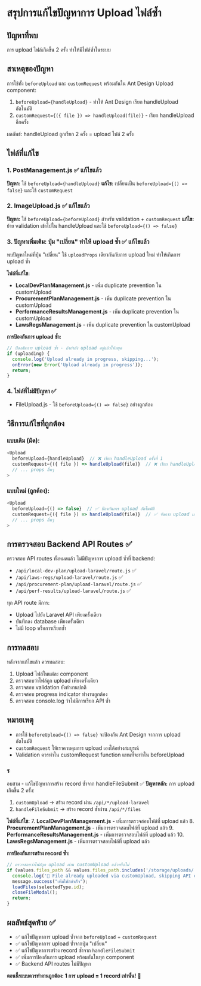 # สรุปการแก้ไขปัญหาการ Upload ไฟล์ซ้ำ

## ปัญหาที่พบ
การ upload ไฟล์เกิดขึ้น 2 ครั้ง ทำให้มีไฟล์ซ้ำในระบบ

## สาเหตุของปัญหา
การใช้ทั้ง `beforeUpload` และ `customRequest` พร้อมกันใน Ant Design Upload component:

1. `beforeUpload={handleUpload}` - ทำให้ Ant Design เรียก handleUpload อัตโนมัติ
2. `customRequest={({ file }) => handleUpload(file)}` - เรียก handleUpload อีกครั้ง

ผลลัพธ์: handleUpload ถูกเรียก 2 ครั้ง = upload ไฟล์ 2 ครั้ง

## ไฟล์ที่แก้ไข

### 1. PostManagement.js ✅ แก้ไขแล้ว
**ปัญหา:** ใช้ `beforeUpload={handleUpload}` 
**แก้ไข:** เปลี่ยนเป็น `beforeUpload={() => false}` และใช้ `customRequest`

### 2. ImageUpload.js ✅ แก้ไขแล้ว  
**ปัญหา:** ใช้ `beforeUpload={beforeUpload}` สำหรับ validation + `customRequest`
**แก้ไข:** ย้าย validation เข้าไปใน handleUpload และใช้ `beforeUpload={() => false}`

### 3. ปัญหาเพิ่มเติม: ปุ่ม "เปลี่ยน" ทำให้ upload ซ้ำ ✅ แก้ไขแล้ว
พบปัญหาใหม่ที่ปุ่ม "เปลี่ยน" ใช้ `uploadProps` เดียวกันกับการ upload ใหม่ ทำให้เกิดการ upload ซ้ำ

**ไฟล์ที่แก้ไข:**
- **LocalDevPlanManagement.js** - เพิ่ม duplicate prevention ใน customUpload
- **ProcurementPlanManagement.js** - เพิ่ม duplicate prevention ใน customUpload  
- **PerformanceResultsManagement.js** - เพิ่ม duplicate prevention ใน customUpload
- **LawsRegsManagement.js** - เพิ่ม duplicate prevention ใน customUpload

**การป้องกันการ upload ซ้ำ:**
```javascript
// ป้องกันการ upload ซ้ำ - ถ้ากำลัง upload อยู่แล้วให้หยุด
if (uploading) {
  console.log('Upload already in progress, skipping...');
  onError(new Error('Upload already in progress'));
  return;
}
```

### 4. ไฟล์ที่ไม่มีปัญหา ✅
- FileUpload.js - ใช้ `beforeUpload={() => false}` อย่างถูกต้อง

## วิธีการแก้ไขที่ถูกต้อง

### แบบเดิม (ผิด):
```javascript
<Upload
  beforeUpload={handleUpload}  // ❌ เรียก handleUpload ครั้งที่ 1
  customRequest={({ file }) => handleUpload(file)}  // ❌ เรียก handleUpload ครั้งที่ 2
  // ... props อื่นๆ
>
```

### แบบใหม่ (ถูกต้อง):
```javascript
<Upload
  beforeUpload={() => false}  // ✅ ป้องกันการ upload อัตโนมัติ
  customRequest={({ file }) => handleUpload(file)}  // ✅ จัดการ upload เอง
  // ... props อื่นๆ
>
```

## การตรวจสอบ Backend API Routes ✅
ตรวจสอบ API routes ทั้งหมดแล้ว ไม่มีปัญหาการ upload ซ้ำที่ backend:
- `/api/local-dev-plan/upload-laravel/route.js` ✅
- `/api/laws-regs/upload-laravel/route.js` ✅  
- `/api/procurement-plan/upload-laravel/route.js` ✅
- `/api/perf-results/upload-laravel/route.js` ✅

ทุก API route มีการ:
- Upload ไปยัง Laravel API เพียงครั้งเดียว
- บันทึกลง database เพียงครั้งเดียว
- ไม่มี loop หรือการเรียกซ้ำ

## การทดสอบ
หลังจากแก้ไขแล้ว ควรทดสอบ:
1. Upload ไฟล์ในแต่ละ component
2. ตรวจสอบว่าไฟล์ถูก upload เพียงครั้งเดียว
3. ตรวจสอบ validation ยังทำงานปกติ
4. ตรวจสอบ progress indicator ทำงานถูกต้อง
5. ตรวจสอบ console.log ว่าไม่มีการเรียก API ซ้ำ

## หมายเหตุ
- การใช้ `beforeUpload={() => false}` จะป้องกัน Ant Design จากการ upload อัตโนมัติ
- `customRequest` ให้เราควบคุมการ upload เองได้อย่างสมบูรณ์
- Validation ควรทำใน customRequest function แทนที่จะทำใน beforeUpload
### ร
อบสาม - แก้ไขปัญหาการสร้าง record ซ้ำจาก handleFileSubmit ✅
**ปัญหาหลัก:** การ upload เกิดขึ้น 2 ครั้ง:
1. `customUpload` → สร้าง record ผ่าน `/api/*/upload-laravel`
2. `handleFileSubmit` → สร้าง record ซ้ำผ่าน `/api/*/files`

**ไฟล์ที่แก้ไข:**
7. **LocalDevPlanManagement.js** - เพิ่มการตรวจสอบไฟล์ที่ upload แล้ว
8. **ProcurementPlanManagement.js** - เพิ่มการตรวจสอบไฟล์ที่ upload แล้ว
9. **PerformanceResultsManagement.js** - เพิ่มการตรวจสอบไฟล์ที่ upload แล้ว
10. **LawsRegsManagement.js** - เพิ่มการตรวจสอบไฟล์ที่ upload แล้ว

**การป้องกันการสร้าง record ซ้ำ:**
```javascript
// ตรวจสอบว่าไฟล์ถูก upload ผ่าน customUpload แล้วหรือไม่
if (values.files_path && values.files_path.includes('/storage/uploads/')) {
  console.log('🚫 File already uploaded via customUpload, skipping API call');
  message.success("เพิ่มไฟล์สำเร็จ");
  loadFiles(selectedType.id);
  closeFileModal();
  return;
}
```

## ผลลัพธ์สุดท้าย ✅
- ✅ แก้ไขปัญหาการ upload ซ้ำจาก `beforeUpload` + `customRequest`
- ✅ แก้ไขปัญหาการ upload ซ้ำจากปุ่ม "เปลี่ยน"
- ✅ แก้ไขปัญหาการสร้าง record ซ้ำจาก `handleFileSubmit`
- ✅ เพิ่มการป้องกันการ upload พร้อมกันในทุก component
- ✅ Backend API routes ไม่มีปัญหา

**ตอนนี้ระบบควรทำงานถูกต้อง: 1 การ upload = 1 record เท่านั้น!** 🎉